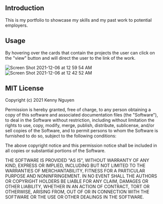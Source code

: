 ## Introduction

This is my portfolio to showcase my skills and my past work to potential employers.

## Usage
By hovering over the cards that contain the projects the user can click on the "view" button and will direct the user to the link of the work.

![Screen Shot 2021-12-06 at 12 59 54 AM](https://user-images.githubusercontent.com/84942098/144817514-ba1ce73f-bc5a-478c-a73c-a9d4ad9949f5.jpeg)
![Screen Shot 2021-12-06 at 12 42 52 AM](https://user-images.githubusercontent.com/84942098/144817577-d1e7b8bc-f264-4230-9674-cf96d1107047.jpeg)


## MIT License

Copyright (c) 2021  Kenny Nguyen

Permission is hereby granted, free of charge, to any person obtaining a copy of this software and associated documentation files (the "Software"), to deal in the Software without restriction, including without limitation the rights to use, copy, modify, merge, publish, distribute, sublicense, and/or sell copies of the Software, and to permit persons to whom the Software is furnished to do so, subject to the following conditions:

The above copyright notice and this permission notice shall be included in all copies or substantial portions of the Software.

THE SOFTWARE IS PROVIDED "AS IS", WITHOUT WARRANTY OF ANY KIND, EXPRESS OR IMPLIED, INCLUDING BUT NOT LIMITED TO THE WARRANTIES OF MERCHANTABILITY, FITNESS FOR A PARTICULAR PURPOSE AND NONINFRINGEMENT. IN NO EVENT SHALL THE AUTHORS OR COPYRIGHT HOLDERS BE LIABLE FOR ANY CLAIM, DAMAGES OR OTHER LIABILITY, WHETHER IN AN ACTION OF CONTRACT, TORT OR OTHERWISE, ARISING FROM, OUT OF OR IN CONNECTION WITH THE SOFTWARE OR THE USE OR OTHER DEALINGS IN THE SOFTWARE.

